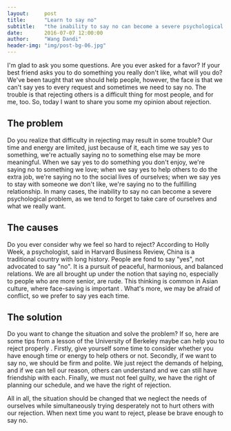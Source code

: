 ```yaml
---
layout:     post
title:      "Learn to say no"
subtitle:   "the inability to say no can become a severe psychological problem, as we tend to forget to take care of ourselves and what we really want."
date:       2016-07-07 12:00:00
author:     "Wang Dandi"
header-img: "img/post-bg-06.jpg"
---
```

<p>I'm glad to ask you some questions. Are you ever asked for a favor? If your best friend asks you to do something you really don't like, what will you do? We've been taught that we should help people, however, the face is that we can't say yes to every request and sometimes we need to say no. The trouble is that rejecting others is a difficult thing for most people, and for me, too. So, today I want to share you some my opinion about rejection.</p>

<h2 class="section-heading">The problem</h2>

<p>Do you realize that difficulty in rejecting may result in some trouble? Our time and energy are limited, just because of it, each time we say yes to something, we're actually saying no to something else may be more meaningful. When we say yes to do something you don't enjoy, we're saying no to something we love; when we say yes to help others to do the extra job, we're saying no to the social lives of ourselves; when we say yes to stay with someone we don't like, we're saying no to the fulfilling relationship. In many cases, the inability to say no can become a severe psychological problem, as we tend to forget to take care of ourselves and what we really want.</p>

<h2 class="section-heading">The causes</h2>

<p>Do you ever consider why we feel so hard to reject? According to Holly Week, a psychologist, said in Harvard Business Review, China is a traditional country with long history. People are fond to say "yes", not advocated to say "no". It is a pursuit of peaceful, harmonious, and balanced relations. We are all brought up under the notion that saying no, especially to people who are more senior, are rude. This thinking is common in Asian culture, where face-saving is important . What's more, we may be afraid of conflict, so we prefer to say yes each time. </p>

<h2 class="section-heading">The solution</h2>

<p>Do you want to change the situation and solve the problem? If so, here are some tips from a lesson of the University of Berkeley maybe can help you to reject properly . Firstly, give yourself some time to consider whether you have enough time or energy to help others or not. Secondly, if we want to say no, we should be firm and polite. We just reject the demands of helping, and if we can tell our reason, others can understand and we can still have friendship with each. Finally, we must not feel guilty, we have the right of planning our schedule, and we have the right of rejection.</p>

<p>All in all, the situation should be changed that we neglect the needs of ourselves while simultaneously trying desperately not to hurt others with our rejection. When next time you want to reject, please be brave enough to say no.</p>